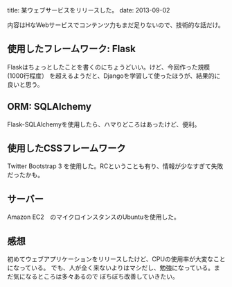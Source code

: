 title: 某ウェブサービスをリリースした。
date: 2013-09-02


内容はHなWebサービスでコンテンツ力もまだ足りないので、技術的な話だけ。

## 使用したフレームワーク: Flask
Flaskはちょっとしたことを書くのにちょうどいい。けど、今回作った規模(1000行程度）
を超えるようだと、Djangoを学習して使ったほうが、結果的に良いと思う。

## ORM: SQLAlchemy
Flask-SQLAlchemyを使用したら、ハマりどころはあったけど、便利。

## 使用したCSSフレームワーク

Twitter Bootstrap 3 を使用した。RCということも有り、情報が少なすぎて失敗だったかも。

## サーバー

Amazon EC2　のマイクロインスタンスのUbuntuを使用した。

## 感想
初めてウェブアプリケーションをリリースしたけど、CPUの使用率が大変なことになっている。
でも、人が全く来ないよりはマシだし、勉強になっている。まだ気になるところは多々あるので
ぼちぼち改善していきたい。








